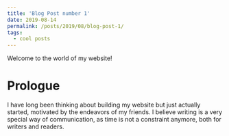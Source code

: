 ```yaml
---
title: 'Blog Post number 1'
date: 2019-08-14
permalink: /posts/2019/08/blog-post-1/
tags:
  - cool posts
---
```


Welcome to the world of my website!

# Prologue

I have long been thinking about building my website but just actually started, motivated by the endeavors of my friends. I believe writing is a very special way of communication, as time is not a constraint anymore, both for writers and readers. 